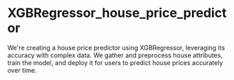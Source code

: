# XGBRegressor_house_price_predictor
We're creating a house price predictor using XGBRegressor, leveraging its accuracy with complex data. We gather and preprocess house attributes, train the model, and deploy it for users to predict house prices accurately over time.
